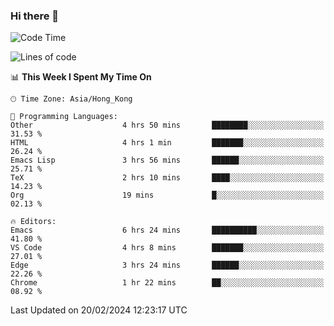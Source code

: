 ### Hi there 👋

<!--
**nicehiro/nicehiro** is a ✨ _special_ ✨ repository because its `README.md` (this file) appears on your GitHub profile.

Here are some ideas to get you started:

- 🔭 I’m currently working on ...
- 🌱 I’m currently learning ...
- 👯 I’m looking to collaborate on ...
- 🤔 I’m looking for help with ...
- 💬 Ask me about ...
- 📫 How to reach me: ...
- 😄 Pronouns: ...
- ⚡ Fun fact: ...
-->

<!--START_SECTION:waka-->
![Code Time](http://img.shields.io/badge/Code%20Time-244%20hrs%203%20mins-blue)

![Lines of code](https://img.shields.io/badge/From%20Hello%20World%20I%27ve%20Written-2.6%20million%20lines%20of%20code-blue)

📊 **This Week I Spent My Time On** 

```text
🕑︎ Time Zone: Asia/Hong_Kong

💬 Programming Languages: 
Other                    4 hrs 50 mins       ████████░░░░░░░░░░░░░░░░░   31.53 % 
HTML                     4 hrs 1 min         ███████░░░░░░░░░░░░░░░░░░   26.24 % 
Emacs Lisp               3 hrs 56 mins       ██████░░░░░░░░░░░░░░░░░░░   25.71 % 
TeX                      2 hrs 10 mins       ████░░░░░░░░░░░░░░░░░░░░░   14.23 % 
Org                      19 mins             █░░░░░░░░░░░░░░░░░░░░░░░░   02.13 % 

🔥 Editors: 
Emacs                    6 hrs 24 mins       ██████████░░░░░░░░░░░░░░░   41.80 % 
VS Code                  4 hrs 8 mins        ███████░░░░░░░░░░░░░░░░░░   27.01 % 
Edge                     3 hrs 24 mins       ██████░░░░░░░░░░░░░░░░░░░   22.26 % 
Chrome                   1 hr 22 mins        ██░░░░░░░░░░░░░░░░░░░░░░░   08.92 % 
```


 Last Updated on 20/02/2024 12:23:17 UTC
<!--END_SECTION:waka-->
